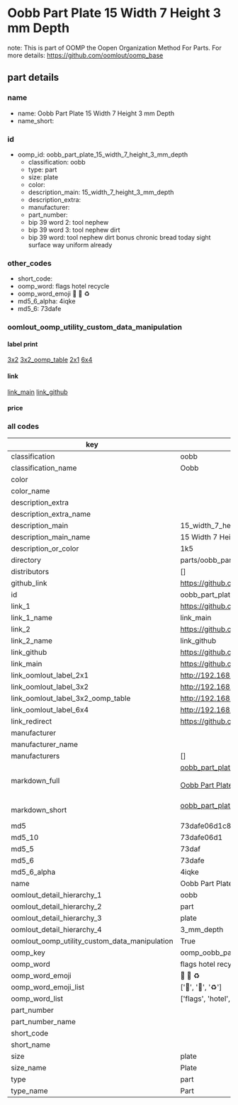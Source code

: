 # Oobb Part Plate 15 Width 7 Height 3 mm Depth  

note: This is part of OOMP the Oopen Organization Method For Parts. For more details: https://github.com/oomlout/oomp_base

##  part details
  







### name
* name: Oobb Part Plate 15 Width 7 Height 3 mm Depth
* name_short: 
### id
* oomp_id: oobb_part_plate_15_width_7_height_3_mm_depth
  * classification: oobb
  * type: part
  * size: plate
  * color: 
  * description_main: 15_width_7_height_3_mm_depth
  * description_extra: 
  * manufacturer: 
  * part_number: 
  * bip 39 word 2: tool nephew
  * bip 39 word 3: tool nephew dirt
  * bip 39 word: tool nephew dirt bonus chronic bread today sight surface way uniform already

### other_codes
* short_code: 
* oomp_word: flags hotel recycle
* oomp_word_emoji :flags: :hotel: :recycle:
* md5_6_alpha: 4iqke
* md5_6: 73dafe






### oomlout_oomp_utility_custom_data_manipulation
#### label print
[3x2](http://192.168.1.245:1112/?label=oomp%204iqke)
[3x2_oomp_table](http://192.168.1.108:1112/?label=oomp%204iqke)
[2x1](http://192.168.1.242:1112/?label=oomp%204iqke)
[6x4](http://192.168.1.55:1112/?label=oomp%204iqke)    

#### link

[link_main](https://github.com/oomlout/oomlout_oomp_version_1_messy/tree/main/parts/oobb_part_plate_15_width_7_height_3_mm_depth) [link_github](https://github.com/oomlout/oomlout_oomp_version_1_messy/tree/main/parts/oobb_part_plate_15_width_7_height_3_mm_depth)                             

#### price







### all codes 
| key | value |  
| --- | --- |  
| classification | oobb |  
| classification_name | Oobb |  
| color |  |  
| color_name |  |  
| description_extra |  |  
| description_extra_name |  |  
| description_main | 15_width_7_height_3_mm_depth |  
| description_main_name | 15 Width 7 Height 3 mm Depth |  
| description_or_color | 1k5 |  
| directory | parts/oobb_part_plate_15_width_7_height_3_mm_depth |  
| distributors | [] |  
| github_link | https://github.com/oomlout/oomlout_oomp_part_src/tree/main/parts/oobb_part_plate_15_width_7_height_3_mm_depth |  
| id | oobb_part_plate_15_width_7_height_3_mm_depth |  
| link_1 | https://github.com/oomlout/oomlout_oomp_version_1_messy/tree/main/parts/oobb_part_plate_15_width_7_height_3_mm_depth |  
| link_1_name | link_main |  
| link_2 | https://github.com/oomlout/oomlout_oomp_version_1_messy/tree/main/parts/oobb_part_plate_15_width_7_height_3_mm_depth |  
| link_2_name | link_github |  
| link_github | https://github.com/oomlout/oomlout_oomp_version_1_messy/tree/main/parts/oobb_part_plate_15_width_7_height_3_mm_depth |  
| link_main | https://github.com/oomlout/oomlout_oomp_version_1_messy/tree/main/parts/oobb_part_plate_15_width_7_height_3_mm_depth |  
| link_oomlout_label_2x1 | http://192.168.1.242:1112/?label=oomp%204iqke |  
| link_oomlout_label_3x2 | http://192.168.1.245:1112/?label=oomp%204iqke |  
| link_oomlout_label_3x2_oomp_table | http://192.168.1.108:1112/?label=oomp%204iqke |  
| link_oomlout_label_6x4 | http://192.168.1.55:1112/?label=oomp%204iqke |  
| link_redirect | https://github.com/oomlout/oomlout_oomp_version_1_messy/tree/main/parts/oobb_part_plate_15_width_7_height_3_mm_depth |  
| manufacturer |  |  
| manufacturer_name |  |  
| manufacturers | [] |  
| markdown_full | [oobb_part_plate_15_width_7_height_3_mm_depth](none)<br>[](none)<br>[Oobb Part Plate 15 Width 7 Height 3 Mm Depth](none)<br><br> |  
| markdown_short | [oobb_part_plate_15_width_7_height_3_mm_depth](none)<br><br> |  
| md5 | 73dafe06d1c83c686d9431967d651725 |  
| md5_10 | 73dafe06d1 |  
| md5_5 | 73daf |  
| md5_6 | 73dafe |  
| md5_6_alpha | 4iqke |  
| name | Oobb Part Plate 15 Width 7 Height 3 mm Depth |  
| oomlout_detail_hierarchy_1 | oobb |  
| oomlout_detail_hierarchy_2 | part |  
| oomlout_detail_hierarchy_3 | plate |  
| oomlout_detail_hierarchy_4 | 3_mm_depth |  
| oomlout_oomp_utility_custom_data_manipulation | True |  
| oomp_key | oomp_oobb_part_plate_15_width_7_height_3_mm_depth |  
| oomp_word | flags hotel recycle |  
| oomp_word_emoji | :flags: :hotel: :recycle: |  
| oomp_word_emoji_list | [':flags:', ':hotel:', ':recycle:'] |  
| oomp_word_list | ['flags', 'hotel', 'recycle'] |  
| part_number |  |  
| part_number_name |  |  
| short_code |  |  
| short_name |  |  
| size | plate |  
| size_name | Plate |  
| type | part |  
| type_name | Part |  
